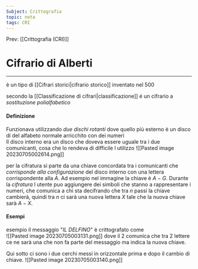 ```yaml
---
Subject: Crittografia
topic: nota
tags: CRI
---
```


Prev: [[Crittografia (CRI)]]

# Cifrario di Alberti
---
è un tipo di [[Cifrari storici|cifrario storico]] inventato nel 500  

secondo la [[Classificazione di cifrari|classificazione]] é un cifrario a _sostituzione_ _polialfabetico_ 

#### Definizione
Funzionava utilizzando _due dischi rotanti_ dove quello più esterno è un disco di del alfabeto normale arricchito con dei numeri  
Il disco interno era un disco che doveva essere uguale tra i due comunicanti, cosa che lo rendeva di difficile l utilizzo 
![[Pasted image 20230705002614.png]]

per la cifratura si parte da una chiave concordata tra i comunicanti che _corrisponde alla configurazione_ del disco interno con una lettera corrispondente alla $A$. 
	Ad esempio nel immagine la chiave è $A-G$.
Durante la _cifratura_ l utente puo aggiungere dei simboli che stanno a rappresentare i numeri, che comunica a chi sta decifrando che tra $n$ passi la chiave cambierà, quindi tra $n$ ci sarà una nuova lettera $X$ tale che la nuova chiave sarà $A-X$.

#### Esempi
esempio il messaggio "_IL DELFINO_" è crittografato come  
![[Pasted image 20230705003131.png]]
dove il $2$ comunica che tra $2$ lettere ce ne sarà una che non fa parte del messaggio ma indica la nuova chiave.

Qui sotto ci sono i due cerchi messi in orizzontale prima e dopo il cambio di chiave.
![[Pasted image 20230705003140.png]]
